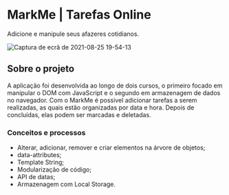 # MarkMe | Tarefas Online
Adicione e manipule seus afazeres cotidianos.

![Captura de ecrã de 2021-08-25 19-54-13](https://user-images.githubusercontent.com/78432629/130874816-53ce2eed-d6b6-472a-96d2-28e048d722ac.png)


## Sobre o projeto
A aplicação foi desenvolvida ao longo de dois cursos, o primeiro focado em manipular o DOM com JavaScript e o segundo em armazenagem de dados no navegador. Com o MarkMe é possivel adicionar tarefas a serem realizadas, as quais estão organizadas por data e hora. Depois de concluídas, elas podem ser marcadas e deletadas. 


### Conceitos e processos
* Alterar, adicionar, remover e criar elementos na árvore de objetos; 
* data-attributes;
* Template String;
* Modularização de código; 
* API de datas;
* Armazenagem com Local Storage.
